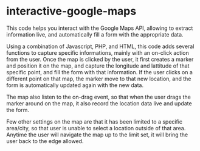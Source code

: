 # interactive-google-maps
This code helps you interact with the Google Maps API, allowing to extract information live, and automatically fill a form with the appropriate data.

Using a combination of Javascript, PHP, and HTML, this code adds several functions to capture specific informations, mainly with an on-click action from the user.
Once the map is clicked by the user, it first creates a marker and position it on the map, and capture the longitude and lattitude of that specific point, and fill the form with that information.
If the user clicks on a different point on that map, the marker move to that new location, and the form is automatically updated again with the new data.

The map also listen to the on-drag event, so that when the user drags the marker around on the map, it also record the location data live and update the form.

Few other settings on the map are that it has been limited to a specific area/city, so that user is unable to select a location outside of that area. Anytime the user will navigate the map up to the limit set, it will bring the user back to the edge allowed.
